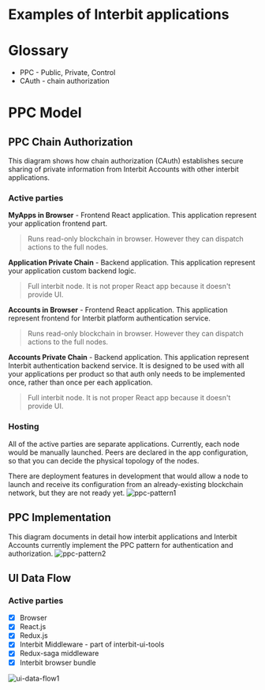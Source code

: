 # Examples of Interbit applications

# Glossary
- PPC - Public, Private, Control
- CAuth - chain authorization

# PPC Model
## PPC Chain Authorization
This diagram shows how chain authorization (CAuth) establishes secure sharing of private information from Interbit Accounts with other interbit applications.
### Active parties
**MyApps in Browser** - Frontend React application. This application represent your application frontend part. 
> Runs read-only blockchain in browser. However they can dispatch actions to the full nodes. 

**Application Private Chain** - Backend application. This application represent your application custom backend logic. 
> Full interbit node. It is not proper React app because it doesn't provide UI.

**Accounts in Browser** - Frontend React application. This application represent frontend for Interbit platform authentication service. 
> Runs read-only blockchain in browser. However they can dispatch actions to the full nodes.

**Accounts Private Chain** - Backend application. This application represent Interbit authentication backend service. It is designed to be used with all your applications per product so that auth only needs to be implemented once, rather than once per each application. 
> Full interbit node. It is not proper React app because it doesn't provide UI.

### Hosting
All of the active parties are separate applications. Currently, each node would be manually launched. Peers are declared in the app configuration, so that you can decide the physical topology of the nodes.

There are deployment features in development that would allow a node to launch and receive its configuration from an already-existing blockchain network, but they are not ready yet.
![ppc-pattern1](https://user-images.githubusercontent.com/16136204/49014826-6e215e80-f192-11e8-868c-3fc80fdd34c8.jpg)

## PPC Implementation
This diagram documents in detail how interbit applications and Interbit Accounts currently implement the PPC pattern for authentication and authorization.
![ppc-pattern2](https://user-images.githubusercontent.com/16136204/49014827-6eb9f500-f192-11e8-9b64-0c90fb1f2416.jpg)



## UI Data Flow
### Active parties
- [x] Browser
- [x] React.js
- [x] Redux.js
- [x] Interbit Middleware - part of interbit-ui-tools
- [x] Redux-saga middleware
- [x] Interbit browser bundle

![ui-data-flow1](https://user-images.githubusercontent.com/16136204/49015446-28fe2c00-f194-11e8-9fa4-3a02fa5c5adc.jpg)
